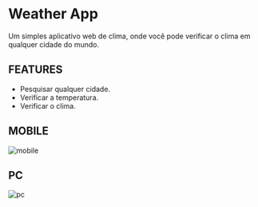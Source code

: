 # Weather App

Um simples aplicativo web de clima, onde você pode verificar o clima em qualquer cidade do mundo.

## FEATURES

- Pesquisar qualquer cidade.
- Verificar a temperatura.
- Verificar o clima.

## MOBILE

![mobile](https://github.com/Vacf04/weatherappjs/assets/89648256/abdb8bdb-2223-4bb6-8c3e-cfacb9938701)

## PC 

![pc](https://github.com/Vacf04/weatherappjs/assets/89648256/c8839ac4-5385-471d-8d4b-e22aca3d8366)





